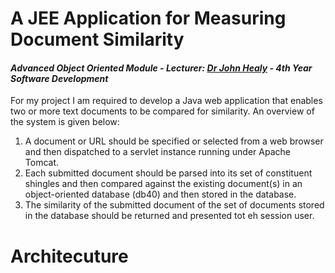 # A JEE Application for Measuring Document Similarity
#### *Advanced Object Oriented Module - Lecturer: [Dr John Healy]() - 4th Year Software Development*
For my project I am required to develop a Java web application that enables two or more text documents to be compared for similarity. An overview of the system is given below: 

1. A document or URL should be specified or selected from a web browser and then dispatched to a servlet instance running under Apache Tomcat.
2. Each submitted document should be parsed into its set of constituent shingles and then compared against the existing document(s) in an object-oriented database (db40) and then stored in the database.
3. The similarity of the submitted document of the set of documents stored in the database should be returned and presented tot eh session user.

# Architecuture
